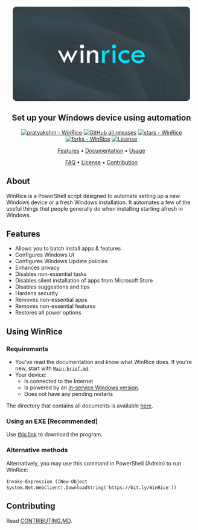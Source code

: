 <p align="center"><a href="https://github.com/pratyakshm/WinRice"><img src="files/banner.png" width="470" height="250"></a></p> 
<h2 align ="center">Set up your Windows device using automation</h2>
<p align="center">
<a href="https://github.com/pratyakshm/WinRice#running-WinRice"><img src="https://img.shields.io/static/v1?label=pratyakshm&message=WinRice&color=blue&logo=github" alt="pratyakshm - WinRice"></a>
<a href="https://github.com/pratyakshm/WinRice"><img alt="GitHub all releases" src="https://img.shields.io/github/downloads/pratyakshm/WinRice/total?color=blue"></a>
<a href="https://github.com/pratyakshm/WinRice"><img src="https://img.shields.io/github/stars/pratyakshm/WinRice?style=social" alt="stars - WinRice"></a>
<a href="https://github.com/pratyakshm/WinRice"><img src="https://img.shields.io/github/forks/pratyakshm/WinRice?style=social" alt="forks - WinRice"></a>
<a href="#license"><img src="https://img.shields.io/badge/License-GPL_v3-blue" alt="License"></a>
</p>

<p align="center"><a href="#features">Features</a> &bull; <a href="doc">Documentation</a> &bull; <a href="#using-winrice">Usage</a>

<p align="center"><a href="doc/Frequently-answered-questions.md">FAQ</a>   &bull; <a href="LICENSE">License</a> &bull; <a href="#contributing">Contribution</a>

## About

WinRice is a PowerShell script designed to automate setting up a new Windows device or a fresh Windows installation. It automates a few of the useful things that people generally do when installing starting afresh in Windows.
  
## Features
  - Allows you to batch install apps & features
  - Configures Windows UI
  - Configures Windows Update policies
  - Enhances privacy
  - Disables non-essential tasks
  - Disables silent installation of apps from Microsoft Store
  - Disables suggestions and tips
  - Hardens security
  - Removes non-essential apps
  - Removes non-essential features
  - Restores all power options


## Using WinRice
  
### Requirements
  
  - You've read the documentation and know what WinRice does. If you're new, start with [`Main-brief.md`](https://github.com/pratyakshm/WinRice/blob/main/doc/Main-brief.md).
  - Your device:
    - Is connected to the Internet
    - Is powered by an [in-service Windows version](https://github.com/pratyakshm/WinRice/blob/main/doc/Supported-winver.md).
    - Does not have any pending restarts

 The directory that contains all documents is available [here](https://github.com/pratyakshm/WinRice/tree/main/doc).  
 
### Using an EXE [Recommended]
  
Use [this link](https://github.com/pratyakshm/WinRice/releases/download/v0.5.04112021/WinRice.exe) to download the program.

### Alternative methods

Alternatively, you may use this command in PowerShell (Admin) to run WinRice:

```
Invoke-Expression ((New-Object System.Net.WebClient).DownloadString('https://bit.ly/WinRice'))
```

## Contributing

Read [CONTRIBUTING.MD](https://github.com/pratyakshm/WinRice/blob/main/doc/CONTRIBUTING.md).
